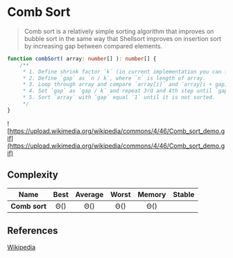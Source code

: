 # Comb Sort


> Comb sort is a relatively simple sorting algorithm that improves on bubble sort in the same way that
> Shellsort improves on insertion sort by increasing gap between compared elements.


```TypeScript
function combSort( array: number[] ): number[] {
    /**
     * 1. Define shrink factor `k` (in current implementation you can find it equal 1.24733)
     * 2. Define `gap` as `n / k`, where `n` is length of array.
     * 3. Loop through array and compare `array[i]` and `array[i + gap]` elements, swap them if their order is incorrect.
     * 4. Set `gap` as `gap / k` and repeat 3rd and 4th step until `gap` is not equal `1`.
     * 5. Sort `array` with `gap` equal `1` until it is not sorted.
     */
}
```

![https://upload.wikimedia.org/wikipedia/commons/4/46/Comb_sort_demo.gif](https://upload.wikimedia.org/wikipedia/commons/4/46/Comb_sort_demo.gif)

## Complexity

| Name               | Best            | Average             | Worst               | Memory    | Stable    |
| ------------------ | :-------------: | :-----------------: | :-----------------: | :-------: | :-------: |
| **Comb sort**    | Θ()            | Θ()    | Θ()    | Θ()      |        |


## References

[Wikipedia](https://en.wikipedia.org/wiki/Comb_sort)
